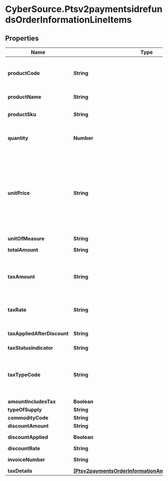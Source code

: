 # CyberSource.Ptsv2paymentsidrefundsOrderInformationLineItems

## Properties
Name | Type | Description | Notes
------------ | ------------- | ------------- | -------------
**productCode** | **String** | Type of product. This value is used to determine the category that the product is in: electronic, handling, physical, service, or shipping. The default value is **default**. If you are performing an authorization transaction (&#x60;processingOptions.capture&#x60; is set to &#x60;false&#x60;), and you set this field to a value other than default or any of the values related to shipping and handling, then the fields &#x60;quantity&#x60;, &#x60;productName&#x60;, and &#x60;productSku&#x60; are required. It can also have a value of \&quot;gift_card\&quot;.  For details, see the &#x60;product_code&#x60; field description in the [Credit Card Services Using the SCMP API Guide.](https://apps.cybersource.com/library/documentation/dev_guides/CC_Svcs_SCMP_API/html/wwhelp/wwhimpl/js/html/wwhelp.htm)  | [optional] 
**productName** | **String** | For an authorization or capture transaction (&#x60;processingOptions.capture&#x60; is set to &#x60;true&#x60; or &#x60;false&#x60;), this field is required when &#x60;orderInformation.lineItems[].productCode&#x60; is not set to &#x60;default&#x60; or one of the other values that are related to shipping and/or handling.  | [optional] 
**productSku** | **String** | Stock Keeping Unit (SKU) code for the product.  For an authorization or capture transaction (&#x60;processingOptions.capture&#x60; is set to &#x60;true&#x60; or &#x60;false&#x60;), this field is required when _orderInformation.lineItems[].productCode_ is not set to **default** or one of the other values that are related to shipping and/or handling.  | [optional] 
**quantity** | **Number** | Number of units for this order.  The default is &#x60;1&#x60;. For an authorization or capture transaction (&#x60;processingOptions.capture&#x60; is set to &#x60;true&#x60; or &#x60;false&#x60;), this field is required when _orderInformation.lineItems[].productCode_ is not set to **default** or one of the other values that are related to shipping and/or handling.  When orderInformation.lineItems[].productCode is \&quot;gift_card\&quot;, this is the total count of individual prepaid gift cards purchased.  | [optional] 
**unitPrice** | **String** | Per-item price of the product. This value cannot be negative. You can include a decimal point (.), but you cannot include any other special characters. CyberSource truncates the amount to the correct number of decimal places.  For processor-specific information, see the &#x60;amount&#x60; field description in [Credit Card Services Using the SCMP API.](http://apps.cybersource.com/library/documentation/dev_guides/CC_Svcs_SCMP_API/html)  **Important** Some processors have specific requirements and limitations, such as maximum amounts and maximum field lengths. See these guides for details: - [Merchant Descriptors Using the SCMP API Guide] (https://apps.cybersource.com/library/documentation/dev_guides/Merchant_Descriptors_SCMP_API/html/wwhelp/wwhimpl/js/html/wwhelp.htm) - \&quot;Capture Information for Specific Processors\&quot; section in the [Credit Card Services Using the SCMP API Guide](https://apps.cybersource.com/library/documentation/dev_guides/CC_Svcs_SCMP_API/html/wwhelp/wwhimpl/js/html/wwhelp.htm)  #### DCC with a Third-Party Provider Set this field to the converted amount that was returned by the DCC provider. You must include either the 1st line item in the order and this field, or the request-level field &#x60;orderInformation.amountDetails.totalAmount&#x60; in your request. For details, see \&quot;Dynamic Currency Conversion with a Third Party Provider\&quot; in the [Credit Card Services Using the SCMP API Guide.](https://apps.cybersource.com/library/documentation/dev_guides/CC_Svcs_SCMP_API/html/wwhelp/wwhimpl/js/html/wwhelp.htm)  #### FDMS South If you accept IDR or CLP currencies, see the entry for FDMS South in the [Merchant Descriptors Using the SCMP API Guide.] (https://apps.cybersource.com/library/documentation/dev_guides/Merchant_Descriptors_SCMP_API/html/wwhelp/wwhimpl/js/html/wwhelp.htm)  #### Zero Amount Authorizations If your processor supports zero amount authorizations, you can set this field to 0 for the authorization to check if the card is lost or stolen. See \&quot;Zero Amount Authorizations\&quot; in the [Credit Card Services Using the SCMP API Guide.](https://apps.cybersource.com/library/documentation/dev_guides/CC_Svcs_SCMP_API/html/wwhelp/wwhimpl/js/html/wwhelp.htm)  | [optional] 
**unitOfMeasure** | **String** | Unit of measure, or unit of measure code, for the item.  | [optional] 
**totalAmount** | **String** | Total amount for the item. Normally calculated as the unit price times quantity.  When &#x60;orderInformation.lineItems[].productCode&#x60; is \&quot;gift_card\&quot;, this is the purchase amount total for prepaid gift cards in major units.  Example: 123.45 USD &#x3D; 123  | [optional] 
**taxAmount** | **String** | Total tax to apply to the product. This value cannot be negative. The tax amount and the offer amount must be in the same currency. The tax amount field is additive.  The following example uses a two-exponent currency such as USD:   1. You include each line item in your request.  ..- 1st line item has amount&#x3D;10.00, quantity&#x3D;1, and taxAmount&#x3D;0.80  ..- 2nd line item has amount&#x3D;20.00, quantity&#x3D;1, and taxAmount&#x3D;1.60  2. The total amount authorized will be 32.40, not 30.00 with 2.40 of tax included.  If you want to include the tax amount and also request the ics_tax service, see Tax Calculation Service Using the SCMP API.  This field is frequently used for Level II and Level III transactions. See Level II and Level III Processing Using the SCMP API.  | [optional] 
**taxRate** | **String** | Tax rate applied to the item.  For details, see &#x60;tax_rate&#x60; field description in the [Level II and Level III Processing Using the SCMP API Guide.] (https://apps.cybersource.com/library/documentation/dev_guides/Level_2_3_SCMP_API/html/wwhelp/wwhimpl/js/html/wwhelp.htm)  **Visa**: Valid range is 0.01 to 0.99 (1% to 99%, with only whole percentage values accepted; values with additional decimal places will be truncated).  **Mastercard**: Valid range is 0.00001 to 0.99999 (0.001% to 99.999%).  | [optional] 
**taxAppliedAfterDiscount** | **String** | Flag to indicate how you handle discount at the line item level.   - 0: no line level discount provided  - 1: tax was calculated on the post-discount line item total  - 2: tax was calculated on the pre-discount line item total  &#x60;Note&#x60; Visa will inset 0 (zero) if an invalid value is included in this field.  This field relates to the value in the _lineItems[].discountAmount_ field.  | [optional] 
**taxStatusIndicator** | **String** | Flag to indicate whether tax is exempted or not included.   - 0: tax not included  - 1: tax included  - 2: transaction is not subject to tax  | [optional] 
**taxTypeCode** | **String** | Type of tax being applied to the item.  For possible values, see the processor-specific field descriptions in [Level II and Level III Processing Using the SCMP API.] (https://apps.cybersource.com/library/documentation/dev_guides/Level_2_3_SCMP_API/html/wwhelp/wwhimpl/js/html/wwhelp.htm):  #### FDC Nashville Global - &#x60;alternate_tax_type_applied&#x60; - &#x60;alternate_tax_type_identifier&#x60;  #### Worldpay VAP - &#x60;alternate_tax_type_identifier&#x60;  #### RBS WorldPay Atlanta - &#x60;tax_type_applied&#x60;  #### TSYS Acquiring Solutions - &#x60;tax_type_applied&#x60; - &#x60;local_tax_indicator&#x60;  #### Chase Paymentech Solutions - &#x60;tax_type_applied&#x60;  #### Elavon Americas - &#x60;local_tax_indicator&#x60;  #### FDC Compass - &#x60;tax_type_applied&#x60;  #### OmniPay Direct - &#x60;local_tax_indicator&#x60;  | [optional] 
**amountIncludesTax** | **Boolean** | Flag that indicates whether the tax amount is included in the Line Item Total.  Possible values:  - **true**  - **false**  | [optional] 
**typeOfSupply** | **String** | Flag to indicate whether the purchase is categorized as goods or services. Possible values:   - 00: goods  - 01: services  | [optional] 
**commodityCode** | **String** | Commodity code or International description code used to classify the item. Contact your acquirer for a list of codes.  | [optional] 
**discountAmount** | **String** | Discount applied to the item. | [optional] 
**discountApplied** | **Boolean** | Flag that indicates whether the amount is discounted.  If you do not provide a value but you set Discount Amount to a value greater than zero, then CyberSource sets this field to **true**.  Possible values:  - **true**  - **false**  | [optional] 
**discountRate** | **String** | Rate the item is discounted. Maximum of 2 decimal places.  Example 5.25 (&#x3D;5.25%)  | [optional] 
**invoiceNumber** | **String** | Field to support an invoice number for a transaction. You must specify the number of line items that will include an invoice number. By default, the first line item will include an invoice number field. The invoice number field can be included for up to 10 line items.  | [optional] 
**taxDetails** | [**[Ptsv2paymentsOrderInformationAmountDetailsTaxDetails]**](Ptsv2paymentsOrderInformationAmountDetailsTaxDetails.md) |  | [optional] 


